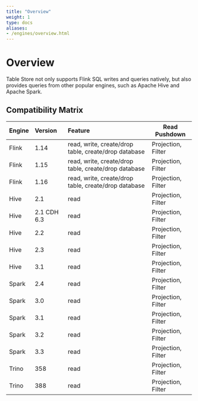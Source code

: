```yaml
---
title: "Overview"
weight: 1
type: docs
aliases:
- /engines/overview.html
---
```

<!--
Licensed to the Apache Software Foundation (ASF) under one
or more contributor license agreements.  See the NOTICE file
distributed with this work for additional information
regarding copyright ownership.  The ASF licenses this file
to you under the Apache License, Version 2.0 (the
"License"); you may not use this file except in compliance
with the License.  You may obtain a copy of the License at

  http://www.apache.org/licenses/LICENSE-2.0

Unless required by applicable law or agreed to in writing,
software distributed under the License is distributed on an
"AS IS" BASIS, WITHOUT WARRANTIES OR CONDITIONS OF ANY
KIND, either express or implied.  See the License for the
specific language governing permissions and limitations
under the License.
-->

# Overview

Table Store not only supports Flink SQL writes and queries natively,
but also provides queries from other popular engines, such as
Apache Hive and Apache Spark.

## Compatibility Matrix

| Engine    | Version  | Feature                                              |    Read Pushdown   |
|:----------|:---------|:-----------------------------------------------------|--------------------|
| Flink     | 1.14     | read, write, create/drop table, create/drop database | Projection, Filter |
| Flink     | 1.15     | read, write, create/drop table, create/drop database | Projection, Filter |
| Flink     | 1.16     | read, write, create/drop table, create/drop database | Projection, Filter |
| Hive      | 2.1      | read                                                 | Projection, Filter |
| Hive      | 2.1 CDH 6.3 | read                                                 | Projection, Filter |
| Hive      | 2.2      | read                                                 | Projection, Filter |
| Hive      | 2.3      | read                                                 | Projection, Filter |
| Hive      | 3.1      | read                                                 | Projection, Filter |
| Spark     | 2.4      | read                                                 | Projection, Filter |
| Spark     | 3.0      | read                                                 | Projection, Filter |
| Spark     | 3.1      | read                                                 | Projection, Filter |
| Spark     | 3.2      | read                                                 | Projection, Filter |
| Spark     | 3.3      | read                                                 | Projection, Filter |
| Trino     | 358      | read                                                 | Projection, Filter |
| Trino     | 388      | read                                                 | Projection, Filter |